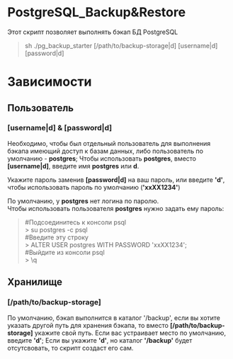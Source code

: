 # PostgreSQL_Backup&Restore
Этот скрипт позволяет выполнять бэкап БД PostgreSQL
>sh ./pg_backup_starter [/path/to/backup-storage|d] [username|d] [password|d]

# Зависимости
## Пользователь
### **[username|d]** & **[password|d]**

Необходимо, чтобы был отдельный пользователь для выполнения бэкапа имеющий доступ к базам данных, либо пользователь по умолчанию - **postgres**; Чтобы использовать **postgres**, вместо **[username|d]**, введите имя **postgres** или **d**.

Укажите пароль заменив **[password|d]** на ваш пароль, или введите **'d'**, чтобы использовать пароль по умолчанию (**'xxXX1234'**)

По умолчанию, у **postgres** нет логина по паролю.  
Чтобы использовать пользователя **postgres** нужно задать ему пароль:
> #Подсоединитесь к консоли psql\
\> su postgres -c psql  \
#Введите эту строку \
\> ALTER USER postgres WITH PASSWORD 'xxXX1234'; \
#Выйдите из консоли psql\
\> \q
## Хранилище
### **[/path/to/backup-storage]**
По умолчанию, бэкап выполнится в каталог '/backup', если вы хотите указать другой путь для хранения бэкапа, то вместо **[/path/to/backup-storage]** укажите свой путь. 
Если вас устраивает место по умолчанию, введите **'d'**;
Если вы укажите **'d'**, но каталог **'/backup'** будет отсутсвовать, то скрипт создаст его сам.